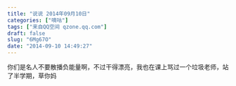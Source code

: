 ```yaml
---
title: "说说 2014年09月10日"
categories: ["嘀咕"]
tags: ["来自QQ空间 qzone.qq.com"]
draft: false
slug: "6Mg67O"
date: "2014-09-10 14:49:27"
---
```


你们是名人不要散播负能量啊，不过干得漂亮，我也在课上骂过一个垃圾老师，站了半学期，草你妈 
